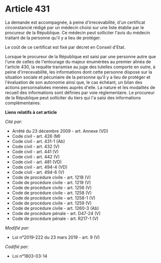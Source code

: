 # Article 431

La demande est accompagnée, à peine d'irrecevabilité, d'un certificat circonstancié rédigé par un médecin choisi sur une
liste établie par le procureur de la République. Ce médecin peut solliciter l'avis du médecin traitant de la personne qu'il y
a lieu de protéger.

Le coût de ce certificat est fixé par décret en Conseil d'Etat.

Lorsque le procureur de la République est saisi par une personne autre que l'une de celles de l'entourage du majeur énumérées
au premier alinéa de l'article 430, la requête transmise au juge des tutelles comporte en outre, à peine d'irrecevabilité,
les informations dont cette personne dispose sur la situation sociale et pécuniaire de la personne qu'il y a lieu de protéger
et l'évaluation de son autonomie ainsi que, le cas échéant, un bilan des actions personnalisées menées auprès d'elle. La
nature et les modalités de recueil des informations sont définies par voie réglementaire. Le procureur de la République peut
solliciter du tiers qui l'a saisi des informations complémentaires.

**Liens relatifs à cet article**

_Cité par_:

  - Arrêté du 23 décembre 2009 - art. Annexe (VD)
  - Code civil - art. 426 (M)
  - Code civil - art. 431-1 (Ab)
  - Code civil - art. 432 (V)
  - Code civil - art. 441 (V)
  - Code civil - art. 442 (V)
  - Code civil - art. 481 (VD)
  - Code civil - art. 494-4 (VD)
  - Code civil - art. 494-6 (V)
  - Code de procédure civile - art. 1218 (V)
  - Code de procédure civile - art. 1219 (V)
  - Code de procédure civile - art. 1256 (V)
  - Code de procédure civile - art. 1258 (V)
  - Code de procédure civile - art. 1258-1 (V)
  - Code de procédure civile - art. 1259 (V)
  - Code de procédure civile - art. 1260-3 (Ab)
  - Code de procédure pénale - art. D47-24 (V)
  - Code de procédure pénale - art. R217-1 (V)

_Modifié par_:

  - Loi n°2019-222 du 23 mars 2019 - art. 9 (V)

_Codifié par_:

  - Loi n°1803-03-14
